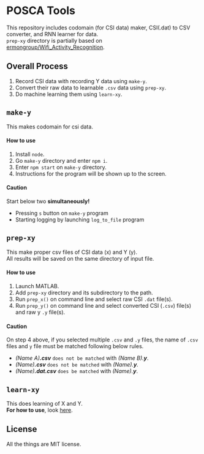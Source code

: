 # POSCA Tools

This repository includes codomain (for CSI data) maker, CSI(.dat) to CSV converter, and RNN learner for data.\
`prep-xy` directory is partially based on [ermongroup/Wifi_Activity_Recognition](https://github.com/ermongroup/Wifi_Activity_Recognition).

## **Overall Process**

1. Record CSI data with recording Y data using `make-y`.
2. Convert their raw data to learnable `.csv` data using `prep-xy`.
3. Do machine learning them using `learn-xy`.

## `make-y`

This makes codomain for csi data.

#### How to use

1. Install `node`.
2. Go `make-y` directory and enter `npm i`.
3. Enter `npm start` on `make-y` directory.
4. Instructions for the program will be shown up to the screen.

#### Caution

Start below two **simultaneously!**

-   Pressing `s` button on `make-y` program
-   Starting logging by launching `log_to_file` program

## `prep-xy`

This make proper csv files of CSI data (x) and Y (y).\
All results will be saved on the same directory of input file.

#### How to use

1. Launch MATLAB.
2. Add `prep-xy` directory and its subdirectory to the path.
3. Run `prep_x()` on command line and select raw CSI `.dat` file(s).
4. Run `prep_y()` on command line and select converted CSI (`.csv`) file(s) and raw y `.y` file(s).

#### Caution

On step 4 above, if you selected multiple `.csv` and `.y` files, the name of `.csv` files and `y` file must be matched following below rules.

-   *(Name A)**.csv*** `does not be matched` with *(Name B).**y***.
-   *(Name)**.csv*** `does not be matched` with *(Name).**y***.
-   *(Name)**.dat.csv*** `does be matched` with *(Name).**y***.

## `learn-xy`

This does learning of X and Y.\
**For how to use**, look [here](learn-xy/README.md).

## License

All the things are MIT license.
